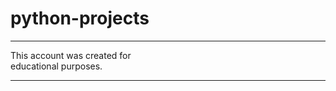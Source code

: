 # python-projects
_____________________________
This account was created for       
educational purposes.
_____________________________
